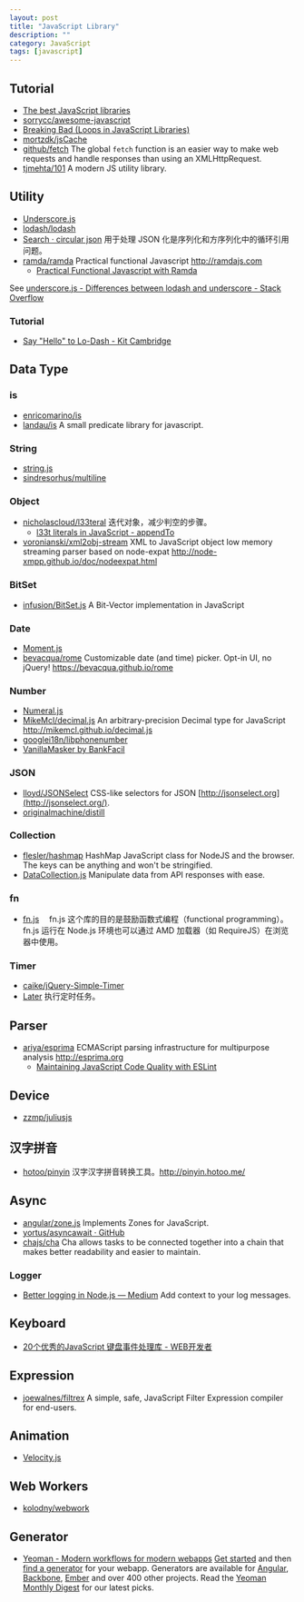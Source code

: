 ```yaml
---
layout: post
title: "JavaScript Library"
description: ""
category: JavaScript
tags: [javascript]
--- 
```


## Tutorial

- [The best JavaScript libraries](http://www.javascripting.com/)
- [sorrycc/awesome-javascript](https://github.com/sorrycc/awesome-javascript)
- [Breaking Bad (Loops in JavaScript Libraries)](http://webapplog.com/breaking-bad-loops-in-javascript-libraries)
- [mortzdk/jsCache](https://github.com/mortzdk/jsCache)
- [github/fetch](https://github.com/github/fetch) The global `fetch` function is an easier way to make web requests and handle
responses than using an XMLHttpRequest. 
- [tjmehta/101](https://github.com/tjmehta/101/) A modern JS utility library.

## Utility

- [Underscore.js](http://underscorejs.org/)
- [lodash/lodash](https://github.com/lodash/lodash/)
- [Search · circular json](https://github.com/search?q=circular+json&ref=opensearch) 用于处理 JSON 化是序列化和方序列化中的循环引用问题。
- [ramda/ramda](https://github.com/ramda/ramda) Practical functional Javascript <http://ramdajs.com>
    + [Practical Functional Javascript with Ramda](http://developer.telerik.com/featured/practical-functional-javascript-ramda/)

See [underscore.js - Differences between lodash and underscore - Stack Overflow](http://stackoverflow.com/questions/13789618/differences-between-lodash-and-underscore)

### Tutorial

- [Say "Hello" to Lo-Dash - Kit Cambridge](http://kitcambridge.be/blog/say-hello-to-lo-dash/)

## Data Type

### is

- [enricomarino/is](https://github.com/enricomarino/is)
- [landau/is](https://github.com/landau/is) A small predicate library for javascript.

<!--more-->

### String

- [string.js](http://stringjs.com/)
- [sindresorhus/multiline](https://github.com/sindresorhus/multiline)

### Object

- [nicholascloud/l33teral](https://github.com/nicholascloud/l33teral) 迭代对象，减少判空的步骤。
    + [l33t literals in JavaScript - appendTo](http://appendto.com/2014/02/l33t-literals-javascript/)
- [voronianski/xml2obj-stream](https://github.com/voronianski/xml2obj-stream) XML to JavaScript object low memory streaming parser based on node-expat <http://node-xmpp.github.io/doc/nodeexpat.html>

### BitSet

- [infusion/BitSet.js](https://github.com/infusion/BitSet.js) A Bit-Vector implementation in JavaScript

### Date

- [Moment.js](http://momentjs.com/timezone/)
- [bevacqua/rome](https://github.com/bevacqua/rome) Customizable date (and time) picker. Opt-in UI, no jQuery! <https://bevacqua.github.io/rome>

### Number

- [Numeral.js](http://numeraljs.com/)
- [MikeMcl/decimal.js](https://github.com/MikeMcl/decimal.js) An arbitrary-precision Decimal type for JavaScript <http://mikemcl.github.io/decimal.js>
- [googlei18n/libphonenumber](https://github.com/googlei18n/libphonenumber)
- [VanillaMasker by BankFacil](http://bankfacil.github.io/vanilla-masker)

### JSON

- [lloyd/JSONSelect](https://github.com/lloyd/JSONSelect) CSS-like selectors for JSON [http://jsonselect.org](http://jsonselect.org/).
- [originalmachine/distill](https://github.com/originalmachine/distill)

### Collection

- [flesler/hashmap](https://github.com/flesler/hashmap) HashMap JavaScript class for NodeJS and the browser. The keys can be anything and won't be stringified.
- [DataCollection.js](http://thestorefront.github.io/DataCollection.js) Manipulate data from API responses with ease.

### fn

- [fn.js](http://eliperelman.com/fn.js/) 　fn.js 这个库的目的是鼓励函数式编程（functional programming）。fn.js 运行在 Node.js 环境也可以通过 AMD 加载器（如 RequireJS）在浏览器中使用。

### Timer

- [caike/jQuery-Simple-Timer](https://github.com/caike/jQuery-Simple-Timer)
- [Later](http://bunkat.github.io/later/) 执行定时任务。

## Parser

- [ariya/esprima](https://github.com/ariya/esprima) ECMAScript parsing infrastructure for multipurpose analysis <http://esprima.org>
    + [Maintaining JavaScript Code Quality with ESLint](https://www.paypal-engineering.com/2014/12/12/maintaining-javascript-code-quality-with-eslint/)

## Device

- [zzmp/juliusjs](https://github.com/zzmp/juliusjs)

## 汉字拼音

- [hotoo/pinyin](https://github.com/hotoo/pinyin) 汉字汉字拼音转换工具。<http://pinyin.hotoo.me/>

## Async

- [angular/zone.js](https://github.com/angular/zone.js) Implements Zones for JavaScript. 
- [yortus/asyncawait · GitHub](https://github.com/yortus/asyncawait)
- [chajs/cha](https://github.com/chajs/cha) Cha allows tasks to be connected together into a chain that makes better readability and easier to maintain.

### Logger

- [Better logging in Node.js — Medium](https://medium.com/@garychambers108/b3cc6fd0dafd) Add context to your log messages.

## Keyboard

- [20个优秀的JavaScript 键盘事件处理库 - WEB开发者](http://www.admin10000.com/document/4212.html)

## Expression

- [joewalnes/filtrex](https://github.com/joewalnes/filtrex) A simple, safe, JavaScript Filter Expression compiler for end-users.

## Animation

- [Velocity.js](http://julian.com/research/velocity)

## Web Workers

- [kolodny/webwork](https://github.com/kolodny/webwork)

## Generator

- [Yeoman - Modern workflows for modern webapps](http://yeoman.io/) [Get started](http://yeoman.io/gettingstarted.html) and then [find a generator](http://yeoman.io/community-generators.html) for your webapp. Generators are available for [Angular](https://github.com/yeoman/generator-angular), [Backbone](https://github.com/yeoman/generator-backbone), [Ember](https://github.com/yeoman/generator-ember) and over 400 other projects. Read the [Yeoman Monthly Digest](http://updates.html5rocks.com/tag/front-end) for our latest picks.